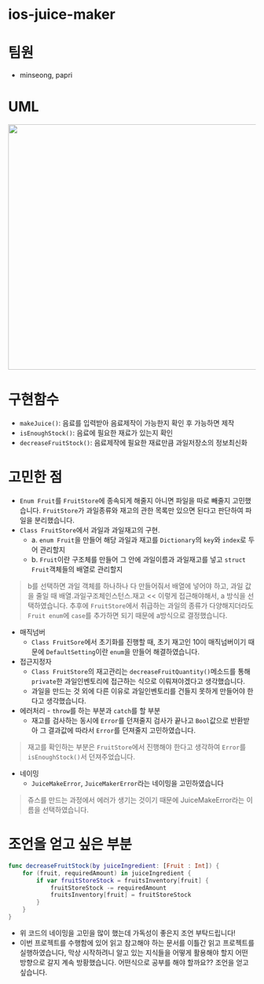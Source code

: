 # ios-juice-maker
# 팀원
- minseong, papri
# UML
<img src ="https://user-images.githubusercontent.com/94295586/155451528-fa9ba753-61da-4ce2-9307-f750c8073a50.png" width = 700 height = 500>

# 구현함수
- `makeJuice()`: 음료를 입력받아 음료제작이 가능한지 확인 후 가능하면 제작
- `isEnoughStock()`: 음료에 필요한 재료가 있는지 확인
- `decreaseFruitStock()`: 음료제작에 필요한 재료만큼  과일저장소의 정보최신화
# 고민한 점
- `Enum Fruit`를 `FruitStore`에 종속되게 해줄지 아니면 파일을 따로 빼줄지 고민했습니다. `FruitStore`가 과일종류와 재고의 관한 목록만 있으면 된다고 판단하여 파일을 분리했습니다.
- `Class FruitStore`에서 과일과 과일재고의 구현. 
  - a. `enum Fruit`을 만들어 해당 과일과 재고를 `Dictionary`의 `key`와 `index`로 두어 관리할지
  - b. `Fruit`이란 구조체를 만들어 그 안에 과일이름과 과일재고를 넣고 `struct Fruit`객체들의 배열로 관리할지 
> b를 선택하면 과일 객체를 하나하나 다 만들어줘서 배열에 넣어야 하고, 과일 값을 줄일 때 배열.과일구조체인스턴스.재고 << 이렇게 접근해야해서, a 방식을 선택하였습니다. 
> 추후에 `FruitStore`에서 취급하는 과일의 종류가 다양해지더라도 `Fruit enum`에 `case`를 추가하면 되기 때문에 a방식으로 결정했습니다.
- 매직넘버
  - `Class FruitSore`에서 초기화를 진행할 때, 초기 재고인 10이 매직넘버이기 때문에 `DefaultSetting`이란 `enum`을 만들어 해결하였습니다.
- 접근지정자
  - `Class FruitStore`의 재고관리는 `decreaseFruitQuantity()`메소드를 통해 `private`한 과일인벤토리에 접근하는 식으로 이뤄져야겠다고 생각했습니다. 
  - 과일을 만드는 것 외에 다른 이유로 과일인벤토리를 건들지 못하게 만들어야 한다고 생각했습니다.
- 에러처리 - `throw`를 하는 부분과 `catch`를 할 부분
  - 재고를 검사하는 동시에 `Error`를 던져줄지 검사가 끝나고 `Bool`값으로 반환받아 그 결과값에 따라서 `Error`를 던져줄지 고민하였습니다.
> 재고를 확인하는 부분은 `FruitStore`에서 진행해야 한다고 생각하여 `Error`를 `isEnoughStock()`서 던져주었습니다.
- 네이밍
  - `JuiceMakeError`, `JuiceMakerError`라는 네이밍을 고민하였습니다
> 쥬스를 만드는 과정에서 에러가 생기는 것이기 때문에 JuiceMakeError라는 이름을 선택하였습니다.
# 조언을 얻고 싶은 부분
```swift
func decreaseFruitStock(by juiceIngredient: [Fruit : Int]) {
    for (fruit, requiredAmount) in juiceIngredient {
        if var fruitStoreStock = fruitsInventory[fruit] {
            fruitStoreStock -= requiredAmount
            fruitsInventory[fruit] = fruitStoreStock
        }
    }
}
```
- 위 코드의 네이밍을 고민을 많이 했는데 가독성이 좋은지 조언 부탁드립니다! 
- 이번 프로젝트를 수행함에 있어 읽고 참고해야 하는 문서를 이틀간 읽고 프로젝트를 실행하였습니다, 막상 시작하려니 알고 있는 지식들을 어떻게 활용해야 할지 어떤 방향으로 갈지 계속 방황했습니다. 어떤식으로 공부를 해야 할까요?? 조언을 얻고 싶습니다.

